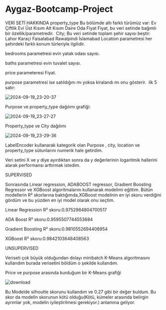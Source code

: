 # Aygaz-Bootcamp-Project

VERİ SETİ HAKKINDA
property_type Bu bölümde altı farklı türümüz var:
​
Ev
Çiftlik Evi
Üst Kısım
Alt Kısım
Daire
Oda
Fiyat Fiyat, bu veri setinde bağımlı bir özellik/parametredir.
​
City; Bu veri setinde toplam şehir sayısı beştir:
​
Lahor
Karaçi
Faisalabad
Rawalpindi
İslamabad
​
Location parametresi her şehirdeki farklı konum türleriyle ilgilidir.

bedrooms parametresi evin yatak odası sayısı.

baths parametresi evin tuvalet sayısı.

price parameteresi Fiyat.

purpose parametresi ise satıldığını mı yoksa kiralandı mı onu gösterir.
​
ilk 5 satır:


![2024-09-19_23-20-37](https://github.com/user-attachments/assets/f7b43b39-a36a-4829-a772-30eb55cfab14)





Purpose ve property_type dağılımı grafiği:



![2024-09-19_23-27-27](https://github.com/user-attachments/assets/50ae398e-1efd-4419-8ab3-698673152e05)


Property_type ve City dağılımı


![2024-09-19_23-29-36](https://github.com/user-attachments/assets/d063472b-2b85-40e4-9926-bc471c0f11bc)


LabelEncoder kullanarak kategorik olan Purpose , city, location ve property_type sütunlarını numerik hale getirdim.


Veri setini X ve y diye ayırdıktan sonra da y değerlerinin logaritmik hallerini alarak performansı arttırmak istedim.

SUPERVISED

Sonrasında Linear regression, ADABOOST regressor, Gradient Boosting Regressor ve XGBoost algoritmalarını kullanarak modelimi eğittim.
Bütün modellerin R² skorlarına baktığımda,XGBoost modelinin en iyi skoru verdiğini gördüm ve bu yüzden en iyi model olarak onu seçtim.

Linear Regression R² skoru:0.9752984804700517

ADA Boost R² skoru:0.9595507744553684

Gradient Boosting R² skoru:0.9810552694406954

XGBoost R² skoru:0.9842103648408563

UNSUPERVISED

Veriseti çok büyük olduğundan dolayı minibatch K-Means algoritmasını kullandım burada verisetini böldüm o şekilde kullandım.

Price ve purpose arasında kurduğum bir K-Means grafiği

![download](https://github.com/user-attachments/assets/3323fdc0-1e41-4997-ba7d-76b29a714d82)

Bu Modelde silhoutte skorunu kullandım ve 0.27 gibi bir değer buldum. Bu skor da modelin skorunun kötü olduğu(Kötü, kümeler arasında belirgin ayrımlar yok, modelin iyileştirilmesi gerekiyor.) anlamına geliyor.
